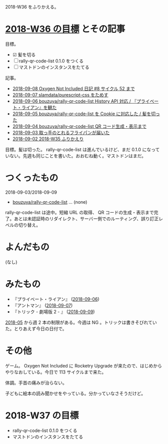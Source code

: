2018-W36 をふりかえる。

# [2018-W36 の目標][2018-09-02] とその記事

目標。

- ☑ 髪を切る
- ☐ rally-qr-code-list 0.1.0 をつくる
- ☐ マストドンのインスタンスをたてる

記事。

- [2018-09-08 Oxygen Not Included 日記 #8 サイクル 52 まで][2018-09-08]
- [2018-09-07 slamdata/purescript-css をためす][2018-09-07]
- [2018-09-06 bouzuya/rally-qr-code-list History API 対応 / 『プライベート・ライアン』を観た][2018-09-06]
- [2018-09-05 bouzuya/rally-qr-code-list を Cookie に対応した / 髪を切った][2018-09-05]
- [2018-09-04 bouzuya/rally-qr-code-list QR コード生成・表示まで][2018-09-04]
- [2018-09-03 取っ手のとれるフライパンが届いた][2018-09-03]
- [2018-09-02 2018-W35 ふりかえり][2018-09-02]

目標。髪は切った。 rally-qr-code-list は進んでいるけど、まだ 0.1.0 になっていない。先週も同じことを書いた。おおむね動く。マストドンはまだ。

# つくったもの

2018-09-03/2018-09-09

- [bouzuya/rally-qr-code-list][] ... (none)

rally-qr-code-list は途中。短縮 URL の取得、 QR コードの生成・表示まで完了。あとは未認証時のリダイレクト、サーバー側でのルーティング、誤り訂正レベルの切り替え。

# よんだもの

(なし)

# みたもの

- 『プライベート・ライアン』 ([2018-09-06][])
- 『アントマン』 ([2018-09-07][])
- 『トリック - 劇場版 2 - 』 ([2018-09-09][])

[2018-05][2018-04-30] から週 2 本の制限がある。今週は NG 。トリックは書きそびれていた。とりあえず今日の日付で。

# その他

ゲーム。 Oxygen Not Included に Rocketry Upgrade が来たので、はじめからやりなおしている。今日で 113 サイクルまで来た。

体調。手首の痛みが治らない。

子どもに絵本の読み聞かせをやっている。分かっていなさそうだけど。

# 2018-W37 の目標

- rally-qr-code-list 0.1.0 をつくる
- マストドンのインスタンスをたてる

[2018-04-30]: https://blog.bouzuya.net/2018/04/30/
[2018-09-02]: https://blog.bouzuya.net/2018/09/02/
[2018-09-03]: https://blog.bouzuya.net/2018/09/03/
[2018-09-04]: https://blog.bouzuya.net/2018/09/04/
[2018-09-05]: https://blog.bouzuya.net/2018/09/05/
[2018-09-06]: https://blog.bouzuya.net/2018/09/06/
[2018-09-07]: https://blog.bouzuya.net/2018/09/07/
[2018-09-08]: https://blog.bouzuya.net/2018/09/08/
[2018-09-09]: https://blog.bouzuya.net/2018/09/09/
[bouzuya/rally-qr-code-list]: https://github.com/bouzuya/rally-qr-code-list
